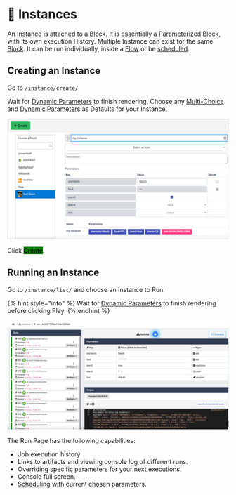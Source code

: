 # 🎲 Instances

An Instance is attached to a [Block](../projects.md). It is essentially a [Parameterized](../parameters/) [Block](../projects.md), with its own execution History. Multiple Instance can exist for the same [Block](../projects.md). It can be run individually, inside a [Flow](../flows/) or be [scheduled](../scheduler.md).

## Creating an Instance <a href="#creating-a-block" id="creating-a-block"></a>

Go to `/instance/create/`

Wait for [Dynamic Parameters](../parameters/dynamic.md) to finish rendering. Choose any [Multi-Choice](../parameters/) and [Dynamic Parameters](../parameters/dynamic.md) as Defaults for your Instance.

![](<../../.gitbook/assets/Screen Shot 2022-04-03 at 16.40.40.png>)

Click <mark style="background-color:green;">Create</mark>.

## Running an Instance

Go to `/instance/list/` and choose an Instance to Run.

{% hint style="info" %}
Wait for [Dynamic Parameters](../parameters/dynamic.md) to finish rendering before clicking Play.
{% endhint %}

![](<../../.gitbook/assets/Screen Shot 2022-04-03 at 16.48.08 (1).png>)

The Run Page has the following capabilities:

* Job execution history
* Links to artifacts and viewing console log of different runs.
* Overriding specific parameters for your next executions.
* Console full screen.
* [Scheduling](../scheduler.md) with current chosen parameters.
